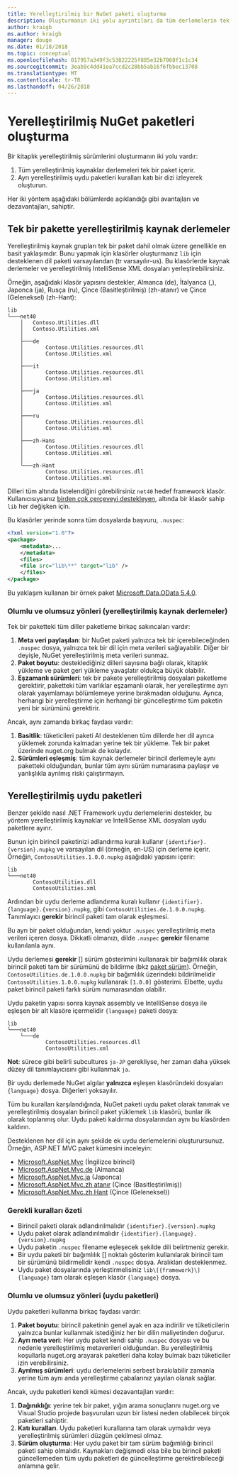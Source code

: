 ```yaml
---
title: Yerelleştirilmiş bir NuGet paketi oluşturma
description: Oluşturmanın iki yolu ayrıntıları da tüm derlemelerin tek bir pakete dahil etme veya ayrı derlemeler yayımlama NuGet paketleri yerelleştirilmiş.
author: kraigb
ms.author: kraigb
manager: douge
ms.date: 01/18/2018
ms.topic: conceptual
ms.openlocfilehash: 017957a349f3c53822225f885e32b7068f1c1c34
ms.sourcegitcommit: 3eab9c4dd41ea7ccd2c28bb5ab16f6fbbec13708
ms.translationtype: MT
ms.contentlocale: tr-TR
ms.lasthandoff: 04/26/2018
---
```

# <a name="creating-localized-nuget-packages"></a>Yerelleştirilmiş NuGet paketleri oluşturma

Bir kitaplık yerelleştirilmiş sürümlerini oluşturmanın iki yolu vardır:

1. Tüm yerelleştirilmiş kaynaklar derlemeleri tek bir paket içerir.
1. Ayrı yerelleştirilmiş uydu paketleri kuralları katı bir dizi izleyerek oluşturun.

Her iki yöntem aşağıdaki bölümlerde açıklandığı gibi avantajları ve dezavantajları, sahiptir.

## <a name="localized-resource-assemblies-in-a-single-package"></a>Tek bir pakette yerelleştirilmiş kaynak derlemeler

Yerelleştirilmiş kaynak grupları tek bir paket dahil olmak üzere genellikle en basit yaklaşımdır. Bunu yapmak için klasörler oluşturmanız `lib` için desteklenen dil paketi varsayılandan (tr varsayılır-us). Bu klasörlerde kaynak derlemeler ve yerelleştirilmiş IntelliSense XML dosyaları yerleştirebilirsiniz.

Örneğin, aşağıdaki klasör yapısını destekler, Almanca (de), İtalyanca (,), Japonca (ja), Rusça (ru), Çince (Basitleştirilmiş) (zh-atanır) ve Çince (Geleneksel) (zh-Hant):

    lib
    └───net40
        │   Contoso.Utilities.dll
        │   Contoso.Utilities.xml
        │
        ├───de
        │       Contoso.Utilities.resources.dll
        │       Contoso.Utilities.xml
        │
        ├───it
        │       Contoso.Utilities.resources.dll
        │       Contoso.Utilities.xml
        │
        ├───ja
        │       Contoso.Utilities.resources.dll
        │       Contoso.Utilities.xml
        │
        ├───ru
        │       Contoso.Utilities.resources.dll
        │       Contoso.Utilities.xml
        │
        ├───zh-Hans
        │       Contoso.Utilities.resources.dll
        │       Contoso.Utilities.xml
        │
        └───zh-Hant
                Contoso.Utilities.resources.dll
                Contoso.Utilities.xml

Dilleri tüm altında listelendiğini görebilirsiniz `net40` hedef framework klasör. Kullanıcısıysanız [birden çok çerçeveyi destekleyen](../create-packages/supporting-multiple-target-frameworks.md), altında bir klasör sahip `lib` her değişken için.

Bu klasörler yerinde sonra tüm dosyalarda başvuru, `.nuspec`:

```xml
<?xml version="1.0"?>
<package>
    <metadata>...
    </metadata>
    <files>
    <file src="lib\**" target="lib" />
    </files>
</package>
```

Bu yaklaşım kullanan bir örnek paket [Microsoft.Data.OData 5.4.0](http://nuget.org/packages/Microsoft.Data.OData/5.4.0).

### <a name="advantages-and-disadvantages-localized-resource-assemblies"></a>Olumlu ve olumsuz yönleri (yerelleştirilmiş kaynak derlemeler)

Tek bir paketteki tüm diller paketleme birkaç sakıncaları vardır:

1. **Meta veri paylaşılan**: bir NuGet paketi yalnızca tek bir içerebileceğinden `.nuspec` dosya, yalnızca tek bir dil için meta verileri sağlayabilir. Diğer bir deyişle, NuGet yerelleştirilmiş meta verileri sunmaz.
1. **Paket boyutu**: desteklediğiniz dilleri sayısına bağlı olarak, kitaplık yükleme ve paket geri yükleme yavaşlatır oldukça büyük olabilir.
1. **Eşzamanlı sürümleri**: tek bir pakete yerelleştirilmiş dosyaları paketleme gerektirir, paketteki tüm varlıklar eşzamanlı olarak, her yerelleştirme ayrı olarak yayımlamayı bölümlemeye yerine bırakmadan olduğunu. Ayrıca, herhangi bir yerelleştirme için herhangi bir güncelleştirme tüm paketin yeni bir sürümünü gerektirir.

Ancak, aynı zamanda birkaç faydası vardır:

1. **Basitlik**: tüketicileri paketi Al desteklenen tüm dillerde her dil ayrıca yüklemek zorunda kalmadan yerine tek bir yükleme. Tek bir paket üzerinde nuget.org bulmak de kolaydır.
1. **Sürümleri eşleşmiş**: tüm kaynak derlemeler birincil derlemeyle aynı paketteki olduğundan, bunlar tüm aynı sürüm numarasına paylaşır ve yanlışlıkla ayrılmış riski çalıştırmayın.

## <a name="localized-satellite-packages"></a>Yerelleştirilmiş uydu paketleri

Benzer şekilde nasıl .NET Framework uydu derlemelerini destekler, bu yöntem yerelleştirilmiş kaynaklar ve IntelliSense XML dosyaları uydu paketlere ayırır.

Bunun için birincil paketinizi adlandırma kuralı kullanır `{identifier}.{version}.nupkg` ve varsayılan dil (örneğin, en-US) için derleme içerir. Örneğin, `ContosoUtilities.1.0.0.nupkg` aşağıdaki yapısını içerir:

    lib
    └───net40
            ContosoUtilities.dll
            ContosoUtilities.xml

Ardından bir uydu derleme adlandırma kuralı kullanır `{identifier}.{language}.{version}.nupkg`, gibi `ContosoUtilities.de.1.0.0.nupkg`. Tanımlayıcı **gerekir** birincil paketi tam olarak eşleşmesi.

Bu ayrı bir paket olduğundan, kendi yoktur `.nuspec` yerelleştirilmiş meta verileri içeren dosya. Dikkatli olmanızı, dilde `.nuspec` **gerekir** filename kullanılanla aynı.

Uydu derlemesi **gerekir** [] sürüm gösterimini kullanarak bir bağımlılık olarak birincil paketi tam bir sürümünü de bildirme (bkz [paket sürüm](../reference/package-versioning.md)). Örneğin, `ContosoUtilities.de.1.0.0.nupkg` bir bağımlılık üzerindeki bildirilmelidir `ContosoUtilities.1.0.0.nupkg` kullanarak `[1.0.0]` gösterimi. Elbette, uydu paket birincil paketi farklı sürüm numarasından olabilir.

Uydu paketin yapısı sonra kaynak assembly ve IntelliSense dosya ile eşleşen bir alt klasöre içermelidir `{language}` paketi dosya:

    lib
    └───net40
        └───de
                ContosoUtilities.resources.dll
                ContosoUtilities.xml

**Not**: sürece gibi belirli subcultures `ja-JP` gerekliyse, her zaman daha yüksek düzey dil tanımlayıcısını gibi kullanmak `ja`.

Bir uydu derlemede NuGet algılar **yalnızca** eşleşen klasöründeki dosyaları `{language}` dosya. Diğerleri yoksayılır.

Tüm bu kuralları karşılandığında, NuGet paketi uydu paket olarak tanımak ve yerelleştirilmiş dosyaları birincil paket yüklemek `lib` klasörü, bunlar ilk olarak toplanmış olur. Uydu paketi kaldırma dosyalarından aynı bu klasörden kaldırın.

Desteklenen her dil için aynı şekilde ek uydu derlemelerini oluşturursunuz. Örneğin, ASP.NET MVC paket kümesini inceleyin:

- [Microsoft.AspNet.Mvc](http://nuget.org/packages/Microsoft.AspNet.Mvc) (İngilizce birincil)
- [Microsoft.AspNet.Mvc.de](http://nuget.org/packages/Microsoft.AspNet.Mvc.de) (Almanca)
- [Microsoft.AspNet.Mvc.ja](http://nuget.org/packages/Microsoft.AspNet.Mvc.ja) (Japonca)
- [Microsoft.AspNet.Mvc.zh atanır](http://nuget.org/packages/Microsoft.AspNet.Mvc.zh-Hans) (Çince (Basitleştirilmiş))
- [Microsoft.AspNet.Mvc.zh Hant](http://nuget.org/packages/Microsoft.AspNet.Mvc.zh-Hant) (Çince (Geleneksel))

### <a name="summary-of-required-conventions"></a>Gerekli kuralları özeti

- Birincil paketi olarak adlandırılmalıdır `{identifier}.{version}.nupkg`
- Uydu paket olarak adlandırılmalıdır `{identifier}.{language}.{version}.nupkg`
- Uydu paketin `.nuspec` filename eşleşecek şekilde dili belirtmeniz gerekir.
- Bir uydu paketi bir bağımlılık [] noktalı gösterim kullanılarak birincil tam bir sürümünü bildirmelidir kendi `.nuspec` dosya. Aralıkları desteklenmez.
- Uydu paket dosyalarında yerleştirmelisiniz `lib\[{framework}\]{language}` tam olarak eşleşen klasör `{language}` dosya.

### <a name="advantages-and-disadvantages-satellite-packages"></a>Olumlu ve olumsuz yönleri (uydu paketleri)

Uydu paketleri kullanma birkaç faydası vardır:

1. **Paket boyutu**: birincil paketinin genel ayak en aza indirilir ve tüketicilerin yalnızca bunlar kullanmak istediğiniz her bir dilin maliyetinden doğurur.
1. **Ayrı meta veri**: Her uydu paket kendi sahip `.nuspec` dosyası ve bu nedenle yerelleştirilmiş metaverileri olduğundan. Bu yerelleştirilmiş koşullarla nuget.org arayarak paketleri daha kolay bulmak bazı tüketiciler izin verebilirsiniz.
1. **Ayrılmış sürümleri**: uydu derlemelerini serbest bırakılabilir zamanla yerine tüm aynı anda yerelleştirme çabalarınız yayılan olanak sağlar.

Ancak, uydu paketleri kendi kümesi dezavantajları vardır:

1. **Dağınıklığı**: yerine tek bir paket, yığın arama sonuçlarını nuget.org ve Visual Studio projede başvuruları uzun bir listesi neden olabilecek birçok paketleri sahiptir.
1. **Katı kuralları**. Uydu paketleri kurallarına tam olarak uymalıdır veya yerelleştirilmiş sürümleri düzgün çekilmesi olmaz.
1. **Sürüm oluşturma**: Her uydu paket bir tam sürüm bağımlılığı birincil paketi sahip olmalıdır. Kaynakları değişmedi olsa bile bu birincil paketi güncellemeden tüm uydu paketleri de güncelleştirme gerektirebileceği anlamına gelir.
